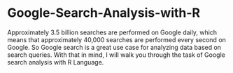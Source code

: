 # Google-Search-Analysis-with-R
Approximately 3.5 billion searches are performed on Google daily, which means that approximately 40,000 searches are performed every second on Google. So Google search is a great use case for analyzing data based on search queries. With that in mind, I will walk you through the task of Google search analysis with R Language.

